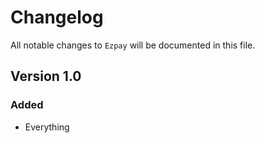 # Changelog

All notable changes to `Ezpay` will be documented in this file.

## Version 1.0

### Added
- Everything

